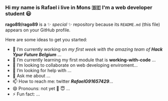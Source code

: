 ### Hi my name is Rafael i live in Mons :belgium: I'm a web developer student :smiley:


**rago89/rago89** is a ✨ _special_ ✨ repository because its `README.md` (this file) appears on your GitHub profile.

Here are some ideas to get you started:

- 🔭 I’m currently working on _my first week with the amazing team of **Hack Ypur Future Belgium**_ ...
- 🌱 I’m currently learning my first module that is **working-with-code**  ...
- 👯 I’m looking to collaborate on  web developing enviroment...
- 🤔 I’m looking for help with ...
- 💬 Ask me about ...
- 📫 How to reach me: twitter **_RafaelG91657429_**...
- 😄 Pronouns: not yet :rofl: 	:innocent: ...
- ⚡ Fun fact: ...